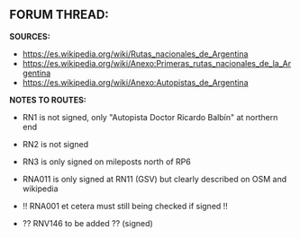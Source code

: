 ﻿**FORUM THREAD:**
- 


**SOURCES:**
- https://es.wikipedia.org/wiki/Rutas_nacionales_de_Argentina
- https://es.wikipedia.org/wiki/Anexo:Primeras_rutas_nacionales_de_la_Argentina
- https://es.wikipedia.org/wiki/Anexo:Autopistas_de_Argentina


**NOTES TO ROUTES:**
- RN1 is not signed, only "Autopista Doctor Ricardo Balbín" at northern end
- RN2 is not signed
- RN3 is only signed on mileposts north of RP6
- RNA011 is only signed at RN11 (GSV) but clearly described on OSM and wikipedia

- !! RNA001 et cetera must still being checked if signed !!
- ?? RNV146 to be added ?? (signed)